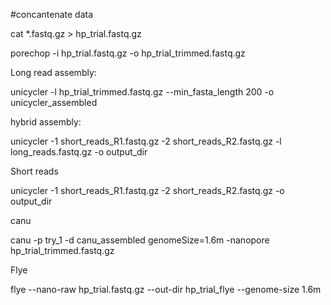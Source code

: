 #concantenate data

cat *.fastq.gz > hp_trial.fastq.gz

porechop -i hp_trial.fastq.gz -o hp_trial_trimmed.fastq.gz

Long read assembly:

unicycler -l hp_trial_trimmed.fastq.gz --min_fasta_length 200  -o unicycler_assembled


hybrid assembly:

unicycler -1 short_reads_R1.fastq.gz -2 short_reads_R2.fastq.gz -l long_reads.fastq.gz -o output_dir


Short reads

unicycler -1 short_reads_R1.fastq.gz -2 short_reads_R2.fastq.gz -o output_dir


canu 

canu -p try_1 -d canu_assembled genomeSize=1.6m -nanopore hp_trial_trimmed.fastq.gz 


Flye


flye --nano-raw hp_trial.fastq.gz --out-dir hp_trial_flye --genome-size 1.6m